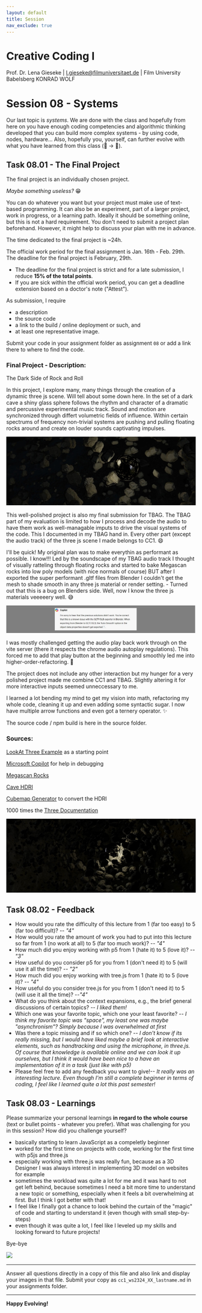 ```yaml
---
layout: default
title: Session
nav_exclude: true
---
```



# Creative Coding I

Prof. Dr. Lena Gieseke \| l.gieseke@filmuniversitaet.de  \| Film University Babelsberg KONRAD WOLF
  


# Session 08 - Systems

Our last topic is *systems*. We are done with the class and hopefully from here on you have enough coding competencies and algorithmic thinking developed that you can build more complex systems - by using code, nodes, hardware... Also, hopefully you, yourself, can further evolve with what you have learned from this class (🐛 -> 🦋). 

## Task 08.01 - The Final Project 

The final project is an individually chosen project. 
  
*Maybe something useless?* 😁  
  
You can do whatever you want but your project must make use of text-based programming. It can also be an experiment, part of a larger project, work in progress, or a learning path. Ideally it should be something online, but this is not a hard requirement. You don't need to submit a project plan beforehand. However, it might help to discuss your plan with me in advance.  

The time dedicated to the final project is ~24h.

The official work period for the final assignment is Jan. 16th - Feb. 29th. The deadline for the final project is February, 29th.

* The deadline for the final project is strict and for a late submission, I reduce **15% of the total points**.
* If you are sick within the official work period, you can get a deadline extension based on a doctor's note ("Attest").

As submission, I require

* a description
* the source code
* a link to the build / online deployment or such, and
* at least one representative image.
 
Submit your code in your assignment folder as assignment `08` or add a link there to where to find the code.

### Final Project - Description:

The Dark Side of Rock and Roll

In this project, I explore many, many things through the creation of a dynamic three js scene. Will tell about some down here. In the set of a dark cave a shiny glass sphere follows the rhythm and character of a dramatic and percussive experimental music track. Sound and motion are synchronized through differt volumetric fields of influence. Within certain spectrums of frequency non-trivial systems are pushing and pulling floating rocks around and create on louder sounds captivating impulses.

![img2](./doc/cc1_ws2324_08_streicher_02.jpg)

This well-polished project is also my final submission for TBAG. The TBAG part of my evaluation is limited to how I process and decode the audio to have them work as well-managable imputs to drive the visual systems of the code. This I documented in my TBAG hand in. Every other part (except the audio track) of the three js scene I made belongs to CC1. 😄 

I'll be quick!
My original plan was to make everythin as performant as possible. I know!!! Led by the soundscape of my TBAG audio track I thought of visually ratteling through floating rocks and started to bake Megascan rocks into low poly models (with nice normals of course) BUT after I exported the super performant .gltf files from Blender I couldn't get the mesh to shade smooth in any three js material or render setting. - Turned out that this is a bug on Blenders side. Well, now I know the three js materials veeeeery well. 😅

![img3](./doc/cc1_ws2324_08_streicher_03.jpg)

I was mostly challenged getting the audio play back work through on the vite server (there it respects the chrome audio autoplay regulations). This forced me to add that play button at the beginning and smoothly led me into higher-order-refactoring. 🙌

The project does not include any other interaction but my hunger for a very polished project made me combine CC1 and TBAG. Slightly altering it for more interactive inputs seemed unneccessary to me.

I learned a lot bending my mind to get my vision into math, refactoring my whole code, cleaning it up and even adding some syntactic sugar. I now have multiple arrow functions and even got a ternery operator. ✨

The source code / npm build is here in the source folder.

### Sources:

[LookAt Three Example](https://threejs.org/examples/misc_lookat.html) as a starting point

[Microsoft Copilot](https://copilot.microsoft.com/) for help in debugging

[Megascan Rocks](https://quixel.com/megascans/home?search=rock)

[Cave HDRI](https://polyhaven.com/a/small_cave)

[Cubemap Generator](https://matheowis.github.io/HDRI-to-CubeMap/) to convert the HDRI

1000 times the [Three Documentation](https://threejs.org/docs/)


![img1](./doc/cc1_ws2324_08_streicher_01.jpg)

## Task 08.02 - Feedback

* How would you rate the difficulty of this lecture from 1 (far too easy) to 5 (far too difficult)? -- *"4"*
* How would you rate the amount of work you had to put into this lecture so far from 1 (no work at all) to 5 (far too much work)? -- *"4"*
* How much did you enjoy working with p5 from 1 (hate it) to 5 (love it)? -- *"3"*
* How useful do you consider p5 for you from 1 (don't need it) to 5 (will use it all the time)? -- *"2"*
* How much did you enjoy working with tree.js from 1 (hate it) to 5 (love it)? -- *"4"*
* How useful do you consider tree.js for you from 1 (don't need it) to 5 (will use it all the time)? --*"4"*
* What do you think about the context expansions, e.g., the brief general discussions of certain topics? -- *I liked them!*
* Which one was your favorite topic, which one your least favorite? -- *I think my favorite topic was "space", my least one was maybe "asynchronism"? Simply because I was overwhelmed at first*
* Was there a topic missing and if so which one? -- *I don't know if its really missing, but I would have liked maybe a brief look at interactive elements, such as handtracking and using the microphone, in three.js. Of course that knowledge is available online and we can look it up ourselves, but I think it would have been nice to a have an implementation of it in a task (just like with p5)*
* Please feel free to add any feedback you want to give!-- *It really was an interesting lecture. Even though I'm still a complete beginner in terms of coding, I feel like I learned quite a lot this past semester!*


## Task 08.03 - Learnings

Please summarize your personal learnings **in regard to the whole course** (text or bullet points - whatever you prefer). What was challenging for you in this session? How did you challenge yourself?

* basically starting to learn JavaScript as a compeletly beginner
* worked for the first time on projects with code, working for the first time with p5js and three.js
* especially working with three.js was really fun, because as a 3D Designer I was always interest in implementing 3D model on websites for example
* sometimes the workload was quite a lot for me and it was hard to not get left behind, because sometimes I need a bit more time to understand a new topic or something, especially when it feels a bit overwhelming at first. But I think I got better with that!
* I feel like I finally got a chance to look behind the curtain of the "magic" of code and starting to understand it (even though with small step-by-steps)
* even though it was quite a lot, I feel like I leveled up my skills and looking forward to future projects! 
  

Bye-bye  

![](https://media.giphy.com/media/G5h04AkAvAHcs/giphy.gif)

---

Answer all questions directly in a copy of this file and also link and display your images in that file. Submit your copy as `cc1_ws2324_XX_lastname.md` in your assignments folder.


---

**Happy Evolving!**


